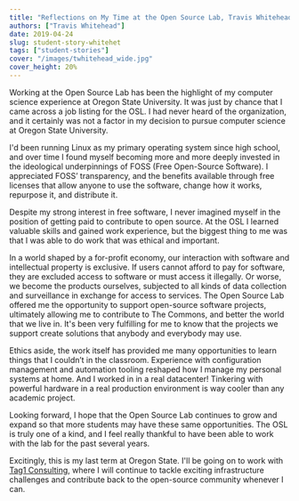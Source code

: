 ```yaml
---
title: "Reflections on My Time at the Open Source Lab, Travis Whitehead"
authors: ["Travis Whitehead"]
date: 2019-04-24
slug: student-story-whitehet
tags: ["student-stories"]
cover: "/images/twhitehead_wide.jpg"
cover_height: 20%
---
```


Working at the Open Source Lab has been the highlight of my computer science experience at Oregon State University. It
was just by chance that I came across a job listing for the OSL. I had never heard of the organization, and it certainly
was not a factor in my decision to pursue computer science at Oregon State University.

I'd been running Linux as my primary operating system since high school, and over time I found myself becoming more and
more deeply invested in the ideological underpinnings of FOSS (Free Open-Source Software). I appreciated FOSS’
transparency, and the benefits available through free licenses that allow anyone to use the software, change how it
works, repurpose it, and distribute it.

Despite my strong interest in free software, I never imagined myself in the position of getting paid to contribute to
open source. At the OSL I learned valuable skills and gained work experience, but the biggest thing to me was that I was
able to do work that was ethical and important.

In a world shaped by a for-profit economy, our interaction with software and intellectual property is exclusive. If
users cannot afford to pay for software, they are excluded access to software or must access it illegally. Or worse, we
become the products ourselves, subjected to all kinds of data collection and surveillance in exchange for access to
services. The Open Source Lab offered me the opportunity to support open-source software projects, ultimately allowing
me to contribute to The Commons, and better the world that we live in. It's been very fulfilling for me to know that the
projects we support create solutions that anybody and everybody may use.

Ethics aside, the work itself has provided me many opportunities to learn things that I couldn’t in the classroom.
Experience with configuration management and automation tooling reshaped how I manage my personal systems at home. And I
worked in in a real datacenter! Tinkering with powerful hardware in a real production environment is way cooler than any
academic project.

Looking forward, I hope that the Open Source Lab continues to grow and expand so that more students may have these same
opportunities. The OSL is truly one of a kind, and I feel really thankful to have been able to work with the lab for the
past several years.

Excitingly, this is my last term at Oregon State. I'll be going on to work with
[Tag1 Consulting](https://tag1consulting.com/), where I will continue to tackle exciting infrastructure challenges and
contribute back to the open-source community whenever I can.
